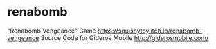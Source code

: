# renabomb
"Renabomb Vengeance" Game https://squishytoy.itch.io/renabomb-vengeance Source Code for Gideros Mobile
http://giderosmobile.com/
